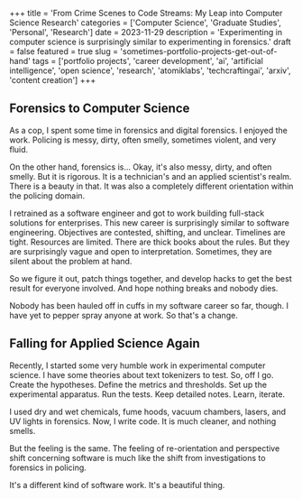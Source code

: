 +++
title = 'From Crime Scenes to Code Streams: My Leap into Computer Science Research'
categories = ['Computer Science', 'Graduate Studies', 'Personal', 'Research']
date = 2023-11-29
description = 'Experimenting in computer science is surprisingly similar to experimenting in forensics.'
draft = false
featured = true
slug = 'sometimes-portfolio-projects-get-out-of-hand'
tags = ['portfolio projects', 'career development', 'ai', 'artificial intelligence', 'open science', 'research', 'atomiklabs', 'techcraftingai', 'arxiv', 'content creation']
+++

## Forensics to Computer Science

As a cop, I spent some time in forensics and digital forensics. I enjoyed the work. Policing is messy, dirty, often smelly, sometimes violent, and very fluid. 

On the other hand, forensics is... Okay, it's also messy, dirty, and often smelly. But it is rigorous. It is a technician's and an applied scientist's realm. There is a beauty in that. It was also a completely different orientation within the policing domain.

I retrained as a software engineer and got to work building full-stack solutions for enterprises. This new career is surprisingly similar to software engineering. Objectives are contested, shifting, and unclear. Timelines are tight. Resources are limited. There are thick books about the rules. But they are surprisingly vague and open to interpretation. Sometimes, they are silent about the problem at hand. 

So we figure it out, patch things together, and develop hacks to get the best result for everyone involved. And hope nothing breaks and nobody dies. 

Nobody has been hauled off in cuffs in my software career so far, though. I have yet to pepper spray anyone at work. So that's a change.

## Falling for Applied Science Again

Recently, I started some very humble work in experimental computer science. I have some theories about text tokenizers to test. So, off I go. Create the hypotheses. Define the metrics and thresholds. Set up the experimental apparatus. Run the tests. Keep detailed notes. Learn, iterate. 

I used dry and wet chemicals, fume hoods, vacuum chambers, lasers, and UV lights in forensics. Now, I write code. It is much cleaner, and nothing smells.

But the feeling is the same. The feeling of re-orientation and perspective shift concerning software is much like the shift from investigations to forensics in policing.

It's a different kind of software work. It's a beautiful thing. 
